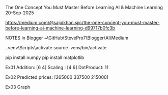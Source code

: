 The One Concept You Must Master Before Learning AI & Machine Learning
20-Sep-2025

https://medium.com/@sajidkhan.sjic/the-one-concept-you-must-master-before-learning-ai-machine-learning-d99717b0fc3b


NOTES in Blogger
~\GitHub\StevePro7\Blogger\AI\Medium


.\.venv\Scripts\activate
source .venv/bin/activate


pip install numpy
pip install matplotlib


Ex01
Addition:  [6 4]
Scaling :  [4 6]
DotProduct:  11

Ex02
Predicted prices:  [265000 337500 215000]

Ex03
Graph